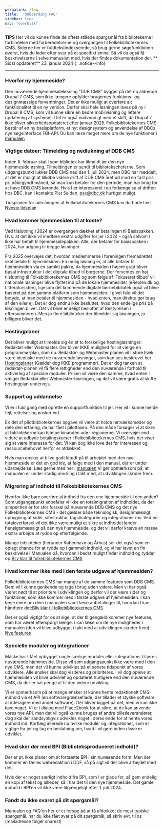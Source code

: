 ```yaml
---
permalink: /faq
title:  "Onboarding FAQ"
sidebar: true
nav: "overblik"
---
```

**TIPS** Her vil du kunne finde de oftest stillede spørgsmål fra bibliotekerne i forbindelse med forberedelserne og overgangen til Folkebibliotekernes CMS. Siderne her er fuldtekstindekserede, så brug gerne søgefunktionen øverst, hvis du leder efter svar på et specifikt emne. Så vil du også få beskrivelserne i selve manualen med, hvis der findes dokumentation der. 
** Sidst opdateret** 23. januar 2024
{: .notice--info}
***
### Hvorfor ny hjemmeside?
Den nuværende hjemmesideløsning ”DDB CMS” bygger på det nu aldrende Drupal 7 CMS, som ikke længere opfylder brugernes funktions- og designmæssige forventninger. Det er ikke muligt at overføre alt funktionalitet til en ny version. Derfor skal hele løsningen laves på ny i Drupal 9 CMS, som vil kunne sikre en bedre mobilvisning og lettere opdatering af systemet. Det er også nødvendigt med et skift, da Drupal 7 ikke bliver sikkerhedsopdateret efter januar 2025.
Folkebibliotekernes CMS består af en ny basisplatform, et nyt designsystem og anvendelse af DBCs nye søgeinterface FBI-API. Du kan læse meget mere om de nye funktioner i [manualen](https://danskernesdigitalebibliotek.github.io/folkebibliotekernes_cms_manual)

### Vigtige datoer: Tilmelding og nedlukning af DDB CMS   
Inden 5. februar skal I som bibliotek har tilmeldt jer den nye hjemmesideløsning. Tilmeldingen er sendt til bibliotekscheferne. Som udgangspunkt lukker DDB CMS ned den 1. juli 2024, men DBC har meddelt, at det er muligt at tilkøbe videre drift af DDB CMS året ud mod en fast pris pr. påbegyndt måned, så man kun betaler for den periode, man har brug for at have DDB CMS kørende. Hvis I er interesseret i en forlængelse af driften hos DBC, kan I kontakte Piet Seiden, pse@dbc.dk hurtigst muligt.

Tidsplanen for udrulningen af Folkebibliotekernes CMS kan du finde her: [Nyeste tidsplan](https://danskernesdigitalebibliotek.github.io/folkebibliotekernes_cms_manual/main/assets/files/Tidsplan-Folkebibliotekernes-CMS.pdf)

### Hvad kommer hjemmesiden til at koste?  
Ved tilslutning i 2024 er overgangen dækket af betalingen til Basispakken. Dvs. at det ikke vil medføre ekstra udgifter for jer i 2024 – også selvom I ikke har betalt til hjemmesidepakken. Alle, der betaler for basispakken i 2024, har adgang til begge løsninger. 

Fra 2025 overvejes det, hvordan medlemmerne i foreningen fremadrettet skal betale til hjemmesiden. En mulig løsning er, at alle betaler til hjemmesiden via en samlet pakke, da hjemmesiden i højere grad bliver basal infrastruktur i det digitale tilbud til borgerne. Der forventes en høj tilslutning til Folkebibliotekernes CMS og som følge af ’Fokuseret tilbud’ vil nationale løsninger blive flyttet ind på de lokale hjemmesider (eReolen.dk og Litteratursiden), ligesom det kommende digitale børnebibliotek også vil blive baseret på den samme platform som hjemmesiden. I givet fald vil det betyde, at man betaler til hjemmesiden - hvad enten, man direkte gør brug af den eller ej. 
Det er dog endnu ikke besluttet, hvad den endelige pris på løsningen bliver. Det vil blive endeligt besluttet af Bestyrelsen i eftersommeren.  Men jo flere biblioteker der tilmelder sig løsningen, jo billigere bliver det.

### Hostingplaner
Det bliver muligt at tilmelde sig én af to forskellige hostingløsninger: Redaktør eller Webmaster. Der bliver IKKE mulighed for at vælge en programmørplan, som nu. Redaktør- og Webmaster planen vil i store træk være identiske med de nuværende løsninger, som kan ses beskrevet her [Hostingplaner](https://detdigitalefolkebibliotek.dk/hostingplaner) (Gælder dog IKKE programmør).
Det er dog tanken at redaktør-planen vil få flere rettigheder end den nuværende i forhold til aktivering af speciale moduler.
Prisen vil være den samme, hvad enten I vælger Redaktør eller Webmaster-løsningen, og det vil være gratis at skifte hostingplan undervejs.

### Support og uddannelse
Vi er i fuld gang med oprette en supportfunktion til jer. Her vil I kunne melde fejl, rettelser og ønsker ind. 

En det af pilotbibliotekernes opgave vil være at holde netværksmøder og dele den erfaring, de har fået i pilotfasen. På den måde forsøger vi at sikre at bibliotekerne kan hjælpe hinanden ude i regionerne. Vi overvejer end videre at udbyde betalingskurser i Folkebibliotekernes CMS, hvis der viser sig at være interesse for det. Vi kan dog ikke love det før interessen og ressourcebehovet herfor er afdækket.

Hvis man ønsker at blive godt klædt på til arbejdet med den nye hjemmeside er det en god ide, at følge med i den manual, der er under udarbejdelse. Læs gerne med her i [manualen](https://danskernesdigitalebibliotek.github.io/folkebibliotekernes_cms_manual) 
Vi gør opmærksom på, at manualen er under stadig ændring i takt med, at udviklingen skrider frem.

### Migrering af indhold til Folkebibliotekernes CMS
Hvorfor ikke bare overføre al indhold fra den ene hjemmeside til den anden? Som udgangspunkt anbefaler vi ikke en totalmigration af indholdet, da der simpelthen er for stor forskel på nuværende DDB CMS og det nye Folkebibliotekernes CMS - det gælder både teknologisk, designmæssigt, opbygning af sider, sitestruktur, tags/kategorier og integrationer mv. 
Ved en totaloverførsel vil det ikke være muligt at sikre at indholdet lander hensigtsmæssigt på den nye hjemmeside, og det vil derfor kræve en masse ekstra arbejde at rydde op efterfølgende.

Mange biblioteker (herunder København og Århus) ser det også som en oplagt chance for at rydde op i gammelt indhold, og vi har lavet en fin beskrivelse i Manualen på, hvordan I bedst muligt finder indhold og rydder op:[Bliv klar til folkebibliotekernes CMS](https://danskernesdigitalebibliotek.github.io/folkebibliotekernes_cms_manual/main/bliv-klar-til-folkebibliotekernes-cms/oprydning/) 

### Hvad kommer ikke med i den første udgave af hjemmesiden? 
Folkebibliotekernes CMS har mange af de samme features som DDB CMS. Dem vil I kunne genkende og tage i brug uden videre. Men vi har også været nødt til at prioritere i udviklingen og derfor vil der være sider og funktioner, som ikke kommer med i første udgave af hjemmesiden. I kan læse mere om dem i manualen samt læse anbefalinger til, hvordan I kan håndtere det:[Bliv klar til folkebibliotekernes CMS](https://danskernesdigitalebibliotek.github.io/folkebibliotekernes_cms_manual/main/bliv-klar-til-folkebibliotekernes-cms/forbered-indhold/) 

Det er også vigtigt for os at sige, at der til gengæld kommer nye features, som har været efterspurgt længe. I kan læse om de nye muligheder i manualen (den vil blive udbygget i takt med at udviklingen skrider frem): [Nye features](https://danskernesdigitalebibliotek.github.io/folkebibliotekernes_cms_manual/main/nye-features/)

### Specielle moduler og integrationer
Måske har I fået opbygget nogle særlige moduler eller integrationer til jeres nuværende hjemmeside. Disse vil som udgangspunkt ikke være med i den nye CMS, men det vil kunne udvikles på et senere tidspunkt af vores udviklere. Alle ønsker skal dog visiteres og prioriteres. I vil dog opleve at hjemmesiden vil blive udviklet og opdateret hurtigere end den nuværende CMS, da der er sat penge af til den videre udvikling.

Vi er opmærksom på at mange ønsker at kunne hente redaktionelt CMS-indhold via et API (en softwaregrænseflade, der tillader et stykke software at interagere med andet software). Der bliver kigget på det, men vi kan ikke love noget. Vi er i dialog med Place2book for at sikre, at de kan anvende vores nye API, men det vil også kunne bruges af andre billetleverandører, dog skal der sandsynligvis udvikles noget i deres ende for at hente vores indhold ind. 
Kortlæg allerede nu hvilke moduler og integrationer, som er vigtige for jer og tag en beslutning om, hvad I vil gøre inden disse er udviklet.

### Hvad sker der med BPI (Biblioteksproduceret indhold)?
Der er pt. ikke planer om at fortsætte BPI i sin nuværende form. Men der kommer en fælles webredaktion i DDF, så på sigt vil der blive arbejdet med det. 

Hvis der er noget særligt indhold fra BPI, som I er glade for, så gem endelig en kopi af tekst og billeder, så I har det til den nye hjemmeside. Det gamle indhold i BPI’en vil ikke være tilgængeligt efter 1. juli 2024.

### Fandt du ikke svaret på dit spørgsmål?
Manualen og FAQ'en her er et forsøg på at få afdækket de mest typiske spørgsmål. har du ikke fået svar på dit spørgsmål, så skriv evt. til os (mailadresse følger snarest)
